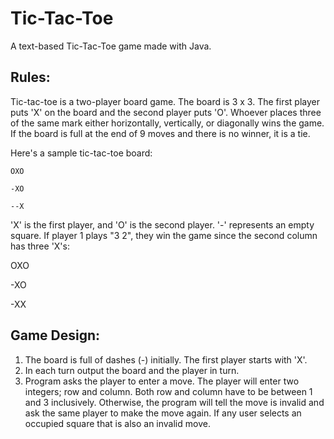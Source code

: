 # Tic-Tac-Toe

A text-based Tic-Tac-Toe game made with Java.

## Rules:

Tic-tac-toe is a two-player board game. The board is 3 x 3. The first player puts 'X' on the board and the second player puts 'O'. Whoever places three of the same mark either horizontally, vertically, or diagonally wins the game. If the board is full at the end of 9 moves and there is no winner, it is a tie.

Here's a sample tic-tac-toe board:

```
OXO

-XO

--X
```

'X' is the first player, and 'O' is the second player. '-' represents an empty square. If player 1 plays "3 2", they win the game since the second column has three 'X's:

OXO

-XO

-XX



## Game Design:

1. The board is full of dashes (-) initially. The first player starts with 'X'.
2. In each turn output the board and the player in turn.
3. Program asks the player to enter a move. The player will enter two integers; row and column. Both row and column have to be between 1 and 3 inclusively. Otherwise, the program will tell the move is invalid and ask the same player to make the move again. If any user selects an occupied square that is also an invalid move.
